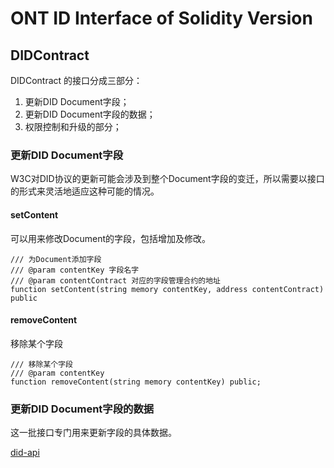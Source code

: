 # ONT ID Interface of Solidity Version

##  DIDContract

DIDContract 的接口分成三部分：
1. 更新DID Document字段；
2. 更新DID Document字段的数据；
3. 权限控制和升级的部分；

### 更新DID Document字段

W3C对DID协议的更新可能会涉及到整个Document字段的变迁，所以需要以接口的形式来灵活地适应这种可能的情况。

#### setContent

可以用来修改Document的字段，包括增加及修改。
```
/// 为Document添加字段
/// @param contentKey 字段名字
/// @param contentContract 对应的字段管理合约的地址
function setContent(string memory contentKey, address contentContract) public
```

#### removeContent

移除某个字段
```
/// 移除某个字段
/// @param contentKey
function removeContent(string memory contentKey) public;
```

### 更新DID Document字段的数据

这一批接口专门用来更新字段的具体数据。

[did-api](./did-api.md)


